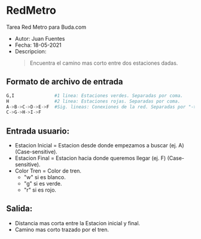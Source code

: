 # RedMetro
Tarea Red Metro para Buda.com

* Autor: Juan Fuentes
* Fecha: 18-05-2021
* Descripcion:
  > Encuentra el camino mas corto entre dos estaciones dadas.

## Formato de archivo de entrada

```python
G,I               #1 linea: Estaciones verdes. Separadas por coma.
H                 #2 linea: Estaciones rojas. Separadas por coma.
A->B->C->D->E->F  #Sig. lineas: Conexiones de la red. Separadas por "->"
C->G->H->I->F
```

## Entrada usuario:
  * Estacion Inicial = 	Estacion desde donde empezamos a buscar (ej. A) (Case-sensitive).
  * Estacion Final = Estacion hacia donde queremos llegar (ej. F) (Case-sensitive).
  * Color Tren = Color de tren.
    * "w" si es blanco.
    * "g" si es verde.
    * "r" si es rojo.

## Salida:
  * Distancia mas corta entre la Estacion inicial y final.
  * Camino mas corto trazado por el tren.
